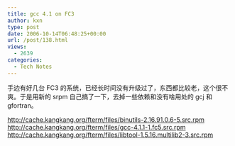 ```yaml
---
title: gcc 4.1 on FC3
author: kxn
type: post
date: 2006-10-14T06:48:25+00:00
url: /post/138.html
views:
  - 2639
categories:
  - Tech Notes
---
```


手边有好几台 FC3 的系统，已经长时间没有升级过了，东西都比较老，这个很不爽。于是用新的 srpm 自己搞了一下，去掉一些依赖和没有啥用处的 gcj 和 gfortran。

<http://cache.kangkang.org/fterm/files/binutils-2.16.91.0.6-5.src.rpm>  
<http://cache.kangkang.org/fterm/files/gcc-4.1.1-1.fc5.src.rpm>  
<http://cache.kangkang.org/fterm/files/libtool-1.5.16.multilib2-3.src.rpm>
